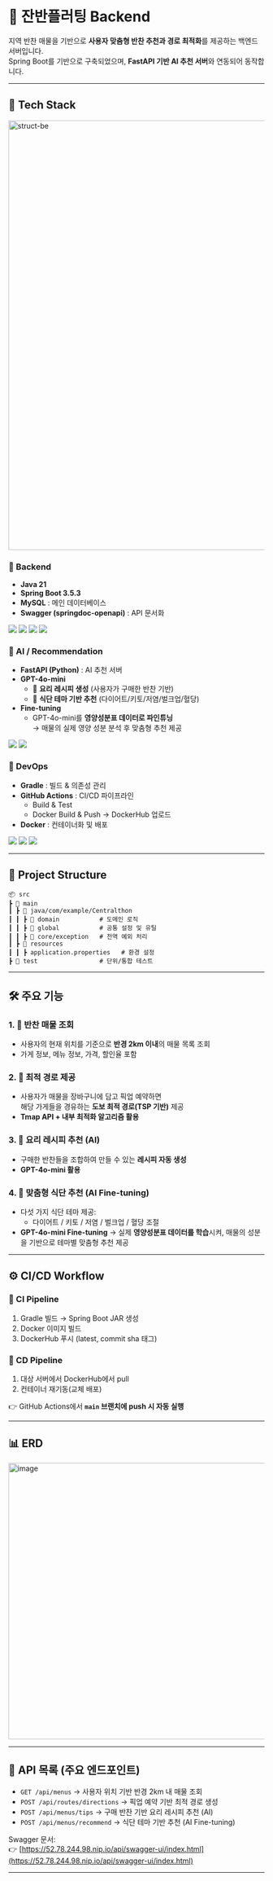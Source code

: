 # 🍱 잔반플러팅 Backend

지역 반찬 매물을 기반으로 **사용자 맞춤형 반찬 추천과 경로 최적화**를 제공하는 백엔드 서버입니다.  
Spring Boot를 기반으로 구축되었으며, **FastAPI 기반 AI 추천 서버**와 연동되어 동작합니다.

---

## 🚀 Tech Stack
<img width="1045" height="844" alt="struct-be" src="https://github.com/user-attachments/assets/a10dd991-3e69-46dc-8eb0-152d27e3c1e4" />


### 🔹 Backend
- **Java 21**
- **Spring Boot 3.5.3**
- **MySQL** : 메인 데이터베이스
- **Swagger (springdoc-openapi)** : API 문서화

<img src="https://img.shields.io/badge/Java%2021-007396?style=flat-square&logo=java&logoColor=white" /> <img src="https://img.shields.io/badge/Spring%20Boot%203.5.3-6DB33F?style=flat-square&logo=springboot&logoColor=white" /> <img src="https://img.shields.io/badge/MySQL-4479A1?style=flat-square&logo=mysql&logoColor=white" /> <img src="https://img.shields.io/badge/Swagger-85EA2D?style=flat-square&logo=swagger&logoColor=black" />


### 🔹 AI / Recommendation
- **FastAPI (Python)** : AI 추천 서버
- **GPT-4o-mini**
    - 🍳 **요리 레시피 생성** (사용자가 구매한 반찬 기반)
    - 🥗 **식단 테마 기반 추천** (다이어트/키토/저염/벌크업/혈당)
- **Fine-tuning**
    - GPT-4o-mini를 **영양성분표 데이터로 파인튜닝**  
      → 매물의 실제 영양 성분 분석 후 맞춤형 추천 제공

<img src="https://img.shields.io/badge/FastAPI-009688?style=flat-square&logo=fastapi&logoColor=white" /> <img src="https://img.shields.io/badge/GPT--4o%20mini-412991?style=flat-square&logo=openai&logoColor=white" />


### 🔹 DevOps
- **Gradle** : 빌드 & 의존성 관리
- **GitHub Actions** : CI/CD 파이프라인
    - Build & Test
    - Docker Build & Push → DockerHub 업로드
- **Docker** : 컨테이너화 및 배포

<img src="https://img.shields.io/badge/Gradle-023038?style=flat-square&logo=gradle&logoColor=white" /> <img src="https://img.shields.io/badge/GitHub%20Actions-2088FF?style=flat-square&logo=githubactions&logoColor=white" /> <img src="https://img.shields.io/badge/Docker-2496ED?style=flat-square&logo=docker&logoColor=white" />  


---

## 📂 Project Structure
```text
📦 src
┣ 📂 main
┃ ┣ 📂 java/com/example/Centralthon
┃ ┃ ┣ 📂 domain           # 도메인 로직 
┃ ┃ ┣ 📂 global           # 공통 설정 및 유틸
┃ ┃ ┣ 📂 core/exception   # 전역 예외 처리
┃ ┣ 📂 resources
┃ ┃ ┣ application.properties   # 환경 설정
┣ 📂 test                 # 단위/통합 테스트
```

---

## 🛠 주요 기능

### 1. 📍 반찬 매물 조회
- 사용자의 현재 위치를 기준으로 **반경 2km 이내**의 매물 목록 조회
- 가게 정보, 메뉴 정보, 가격, 할인율 포함

### 2. 🚶 최적 경로 제공
- 사용자가 매물을 장바구니에 담고 픽업 예약하면  
  해당 가게들을 경유하는 **도보 최적 경로(TSP 기반)** 제공
- **Tmap API + 내부 최적화 알고리즘 활용**

### 3. 🍳 요리 레시피 추천 (AI)
- 구매한 반찬들을 조합하여 만들 수 있는 **레시피 자동 생성**
- **GPT-4o-mini 활용**

### 4. 🥗 맞춤형 식단 추천 (AI Fine-tuning)
- 다섯 가지 식단 테마 제공:
    - 다이어트 / 키토 / 저염 / 벌크업 / 혈당 조절
- **GPT-4o-mini Fine-tuning** → 실제 **영양성분표 데이터를 학습**시켜, 매물의 성분을 기반으로 테마별 맞춤형 추천 제공

---

## ⚙️ CI/CD Workflow

### 🔹 CI Pipeline
1. Gradle 빌드 → Spring Boot JAR 생성
2. Docker 이미지 빌드
3. DockerHub 푸시 (latest, commit sha 태그)

### 🔹 CD Pipeline
1. 대상 서버에서 DockerHub에서 pull
2. 컨테이너 재기동(교체 배포)


👉 GitHub Actions에서 **`main` 브랜치에 push 시 자동 실행**

---
## 📊 ERD
<img width="885" height="543" alt="image" src="https://github.com/user-attachments/assets/35bf67e7-59e4-4079-8ff5-2290b61343ed" />


---

## 📌 API 목록 (주요 엔드포인트)

- `GET /api/menus` → 사용자 위치 기반 반경 2km 내 매물 조회
- `POST /api/routes/directions` → 픽업 예약 기반 최적 경로 생성
- `POST /api/menus/tips` → 구매 반찬 기반 요리 레시피 추천 (AI)
- `POST /api/menus/recommend` → 식단 테마 기반 추천 (AI Fine-tuning)

Swagger 문서:  
👉 [https://52.78.244.98.nip.io/api/swagger-ui/index.html](https://52.78.244.98.nip.io/api/swagger-ui/index.html)

---


